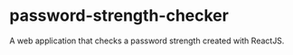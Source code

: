 # password-strength-checker
A web application that checks a password strength created with ReactJS.
